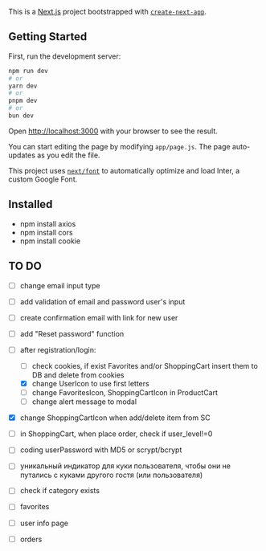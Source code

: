 This is a [Next.js](https://nextjs.org/) project bootstrapped with [`create-next-app`](https://github.com/vercel/next.js/tree/canary/packages/create-next-app).

## Getting Started

First, run the development server:

```bash
npm run dev
# or
yarn dev
# or
pnpm dev
# or
bun dev
```

Open [http://localhost:3000](http://localhost:3000) with your browser to see the result.

You can start editing the page by modifying `app/page.js`. The page auto-updates as you edit the file.

This project uses [`next/font`](https://nextjs.org/docs/basic-features/font-optimization) to automatically optimize and load Inter, a custom Google Font.

## Installed

- npm install axios
- npm install cors
- npm install cookie

## TO DO

- [ ] change email input type
- [ ] add validation of email and password user's input
- [ ] create confirmation email with link for new user
- [ ] add "Reset password" function
- [ ] after registration/login:
  - [ ] check cookies, if exist Favorites and/or ShoppingCart insert them to DB and delete from cookies
  - [x] change UserIcon to use first letters
  - [ ] change FavoritesIcon, ShoppingCartIcon in ProductCart
  - [ ] change alert message to modal
- [x] change ShoppingCartIcon when add/delete item from SC
- [ ] in ShoppingCart, when place order, check if user_level!=0
- [ ] coding userPassword with MD5 or scrypt/bcrypt

- [ ] уникальный индикатор для куки пользователя, чтобы они не путались с куками другого гостя (или пользователя)
- [ ] check if category exists
- [ ] favorites
- [ ] user info page
- [ ] orders
